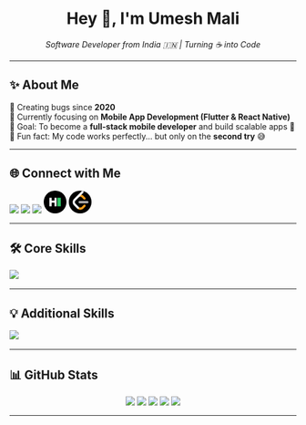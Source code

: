 <h1 align="center">Hey 👋, I'm Umesh Mali</h1>

<p align="center">
  <em>Software Developer from India 🇮🇳 | Turning ☕ into Code</em>
</p>

---

## ✨ About Me  

🐞 Creating bugs since **2020**  
📱 Currently focusing on **Mobile App Development (Flutter & React Native)**  
🎯 Goal: To become a **full-stack mobile developer** and build scalable apps 🚀  
🎲 Fun fact: My code works perfectly... but only on the **second try** 😅  

---

## 🌐 Connect with Me  

<p align="left">
  <a href="https://linkedin.com/in/umesh-mali-08461427a"><img src="https://skillicons.dev/icons?i=linkedin" height="40"/></a>
  <a href="https://instagram.com/umeshhhmali09"><img src="https://skillicons.dev/icons?i=instagram" height="40"/></a>
  <a href="https://x.com/Umeshmali412882"><img src="https://skillicons.dev/icons?i=twitter" height="40"/></a>
  <a href="https://x.com/Umeshmali412882"><img src="HackerRank.svg" height="40" style="border-radius:50%;"/></a>
  <a href="https://x.com/Umeshmali412882"><img src="LeetCode-square.svg" height="40" style="border-radius:20px;"/></a>
</p>

---

## 🛠️ Core Skills  

<p align="left">
  <img src="https://skillicons.dev/icons?i=flutter,dart,react,js,ts,firebase,nodejs,express,mongodb,tailwind" />
</p>

---

## 💡 Additional Skills  

<p align="left">
  <img src="https://skillicons.dev/icons?i=java,kotlin,c,cpp,mysql,html,css,figma,canva,powerbi" />
</p>

---

## 📊 GitHub Stats  

<p align="center">
  <img src="https://github-profile-summary-cards.vercel.app/api/cards/profile-details?username=Umeshhhmali&theme=dark" />
  <img src="https://github-profile-summary-cards.vercel.app/api/cards/most-commit-language?username=Umeshhhmali&theme=dark" />
  <img src="https://github-profile-summary-cards.vercel.app/api/cards/repos-per-language?username=Umeshhhmali&theme=dark" />
  <img src="https://github-profile-summary-cards.vercel.app/api/cards/stats?username=Umeshhhmali&theme=dark" />
  <img src="https://github-profile-summary-cards.vercel.app/api/cards/productive-time?username=Umeshhhmali&theme=dark" />
</p>

---
